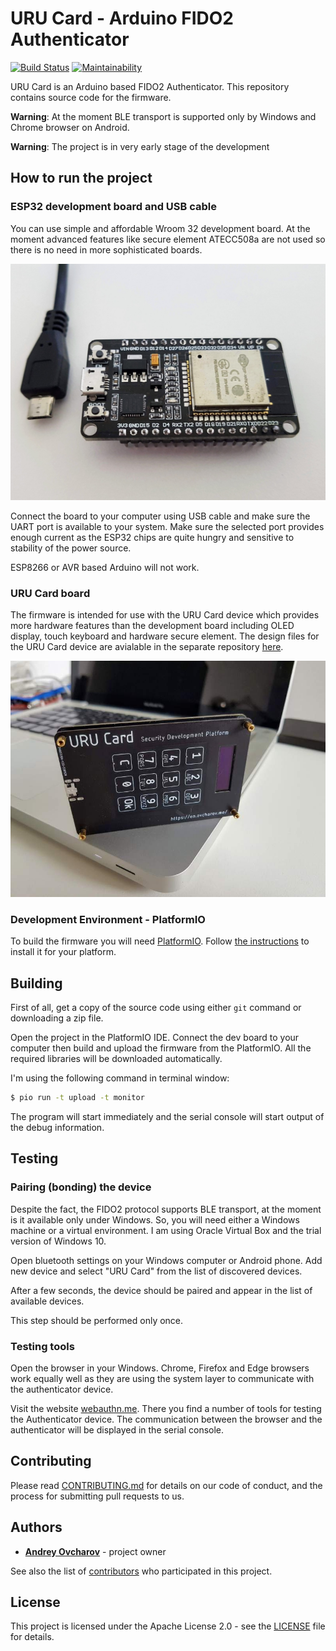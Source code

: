 # URU Card - Arduino FIDO2 Authenticator

[![Build Status](https://travis-ci.com/uru-card/uru-card.svg?branch=master)](https://travis-ci.com/uru-card/uru-card)
[![Maintainability](https://api.codeclimate.com/v1/badges/f62968e1aea07e03c3d8/maintainability)](https://codeclimate.com/github/uru-card/uru-card/maintainability)

URU Card is an Arduino based FIDO2 Authenticator. This repository contains source code for the firmware.

**Warning**: At the moment BLE transport is supported only by Windows and Chrome browser on Android.

**Warning**: The project is in very early stage of the development

## How to run the project

### ESP32 development board and USB cable

You can use simple and affordable Wroom 32 development board. At the moment advanced features like secure element ATECC508a are not used so there is no need in more sophisticated boards.

![ESP32 development board](/docs/images/uru-card-esp32.jpg)

Connect the board to your computer using USB cable and make sure the UART port is available to your system. Make sure the selected port provides enough current as the ESP32 chips are quite hungry and sensitive to stability of the power source.

ESP8266 or AVR based Arduino will not work.

### URU Card board

The firmware is intended for use with the URU Card device which provides more hardware features than the development board including OLED display, touch keyboard and hardware secure element. The design files for the URU Card device are avialable in the separate repository [here](https://github.com/uru-card/uru-card-pcb).

![URU Card](/docs/images/uru-card.jpg)

### Development Environment - PlatformIO

To build the firmware you will need [PlatformIO](https://platformio.org/). Follow [the instructions](https://platformio.org/platformio-ide) to install it for your platform.

## Building

First of all, get a copy of the source code using either `git` command or downloading a zip file.

Open the project in the PlatformIO IDE. Connect the dev board to your computer then build and upload the firmware from the PlatformIO. All the required libraries will be downloaded automatically.

I'm using the following command in terminal window:

```bash
$ pio run -t upload -t monitor
```

The program will start immediately and the serial console will start output of the debug information.

## Testing

### Pairing (bonding) the device

Despite the fact, the FIDO2 protocol supports BLE transport, at the moment is it available only under Windows. So, you will need either a Windows machine or a virtual environment. I am using Oracle Virtual Box and the trial version of Windows 10.

Open bluetooth settings on your Windows computer or Android phone. Add new device and select "URU Card" from the list of discovered devices.

After a few seconds, the device should be paired and appear in the list of available devices.

This step should be performed only once.

### Testing tools

Open the browser in your Windows. Chrome, Firefox and Edge browsers work equally well as they are using the system layer to communicate with the authenticator device.

Visit the website [webauthn.me](https://webauthn.me/). There you find a number of tools for testing the Authenticator device. The communication between the browser and the authenticator will be displayed in the serial console.

## Contributing

Please read [CONTRIBUTING.md](/CONTRIBUTING.md) for details on our code of conduct, and the process for submitting pull requests to us.

## Authors

* [**Andrey Ovcharov**](https://github.com/snakeye) - project owner

See also the list of [contributors](https://github.com/uru-card/uru-card/contributors) who participated in this project.

## License

This project is licensed under the Apache License 2.0 - see the [LICENSE](/LICENSE) file for details.